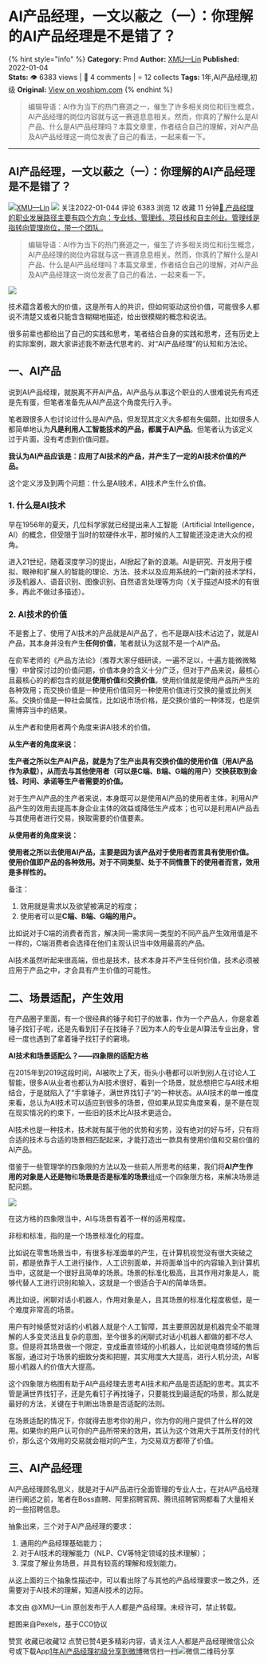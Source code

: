 # AI产品经理，一文以蔽之（一）：你理解的AI产品经理是不是错了？
{% hint style="info" %}
**Category:** Pmd
**Author:** [XMU—Lin](https://www.woshipm.com/u/929038)
**Published:** 2022-01-04  
**Stats:** 👁️ 6383 views | 💬 4 comments | ⭐ 12 collects
**Tags:** 1年,AI产品经理,初级
**Original:** [View on woshipm.com](https://www.woshipm.com/pmd/5231996.html)
{% endhint %}
> 编辑导语：AI作为当下的热门赛道之一，催生了许多相关岗位和衍生概念，AI产品经理的岗位内容就与这一赛道息息相关。然而，你真的了解什么是AI产品、什么是AI产品经理吗？本篇文章里，作者结合自己的理解，对AI产品及AI产品经理这一岗位发表了自己的看法，一起来看一下。

---

## AI产品经理，一文以蔽之（一）：你理解的AI产品经理是不是错了？

[![](https://thirdwx.qlogo.cn/mmopen/qI2dRXE1yuksWQqZjsyicicNcePJEcrBdgOzDAJGxBmMMF2sfE0uDELZ9CYrWCCfEHtBdw7ccaBybfESQt2yXAurNbyBRHKvNP/132)](https://www.woshipm.com/u/929038)[XMU—Lin](https://www.woshipm.com/u/929038) ![](https://static.woshipm.com/tag/1101_1@2x.png) 关注2022-01-044 评论 6383 浏览 12 收藏 11 分钟[🔗 产品经理的职业发展路径主要有四个方向：专业线、管理线、项目线和自主创业。管理线是指转向管理岗位，带一个团队..](https://ke.qidianla.com/courses/90pm)

> 编辑导语：AI作为当下的热门赛道之一，催生了许多相关岗位和衍生概念，AI产品经理的岗位内容就与这一赛道息息相关。然而，你真的了解什么是AI产品、什么是AI产品经理吗？本篇文章里，作者结合自己的理解，对AI产品及AI产品经理这一岗位发表了自己的看法，一起来看一下。

![](https://image.woshipm.com/wp-files/2022/01/ccavsSAhdduloZNnRmoh.jpg)

技术蕴含着极大的价值，这是所有人的共识，但如何驱动这份价值，可能很多人都说不清楚又或者只能含含糊糊地描述，给出很模糊的概念和说法。

很多前辈也都给出了自己的实践和思考，笔者结合自身的实践和思考，还有历史上的实际案例，跟大家讲述我不断迭代思考的、对“AI产品经理”的认知和方法论。

## 一、AI产品

说到AI产品经理，就脱离不开AI产品，AI产品与从事这个职业的人很难说先有鸡还是先有蛋，但笔者准备先从AI产品这个角度先行入手。

笔者跟很多人也讨论过什么是AI产品，但发现其定义大多都有失偏颇，比如很多人都简单地认为**凡是利用人工智能技术的产品，都属于AI产品**。但笔者认为该定义过于片面，没有考虑到价值问题。

**我认为AI产品应该是：应用了AI技术的产品，并产生了一定的AI技术价值的产品。**

这个定义涉及到两个问题：什么是AI技术，AI技术产生什么价值。

### 1\. 什么是AI技术

早在1956年的夏天，几位科学家就已经提出来人工智能（Artificial Intelligence，AI）的概念，但受限于当时的软硬件水平，那时候的人工智能还没走进大众的视角。

进入21世纪，随着深度学习的提出，AI掀起了新的浪潮。AI是研究、开发用于模拟、眼神和扩展人的智能的理论、方法、技术以及应用系统的一门新的技术学科，涉及机器人、语音识别、图像识别、自然语言处理等方向（关于描述AI技术的有很多，再此不做过多描述）。

### 2\. AI技术的价值

不是套上了、使用了AI技术的产品就是AI产品了，也不是跟AI技术沾边了，就是AI产品，其本身并没有产生**任何价值**，笔者就认为这就不是一个AI产品。

在俞军老师的《产品方法论》（推荐大家仔细研读，一遍不足以，十遍方能微微略懂）中曾探讨过的价值问题，价值本身的含义十分广泛，但对于产品来说，最核心且最核心的的都包含的就是**使用价值**和**交换价值**。使用价值就是使用产品所产生的各种效用；而交换价值是一种使用价值同另一种使用价值进行交换的量或比例关系。交换价值是一种社会属性，比如说市场价格，是交换价值的一种体现，也是供需博弈当中的结果。

从生产者和使用者两个角度来讲AI技术的价值。

**从生产者的角度来说：**

**生产者之所以生产AI产品，就是为了生产出具有交换价值的使用价值（用AI产品作为承载），从而去与其他使用者（可以是C端、B端、G端的用户）交换获取到金钱、时间、承诺等生产者需要的价值。**

对于生产AI产品的生产者来说，本身既可以是使用AI产品的使用者主体，利用AI产品产生的效用去提高本身企业主体的效益或降低生产成本；也可以是利用AI产品去与其使用者进行交易，换取需要的价值要素。

**从使用者的角度来说：**

**使用者之所以去使用AI产品，主要是因为该产品对于使用者而言具有使用价值。使用价值即产品的各种效用。对于不同类型、处于不同情景下的使用者而言，效用是多样性的。**

备注：

1.  效用就是需求以及欲望被满足的程度；
2.  使用者可以是**C端、B端、G端的用户。**

比如说对于C端的消费者而言，解决同一需求同一类型的不同产品产生效用值是不一样的，C端消费者会选择在他们主观认识当中效用最高的产品。

AI技术虽然听起来很高端，但也是技术，技术本身并不产生任何价值，技术必须被应用于产品之中，才会具有产生价值的可能性。

## 二、场景适配，产生效用

在产品圈子里面，有一个很经典的锤子和钉子的故事，作为一个产品人，你是拿着锤子找钉子呢，还是先看到钉子在找锤子？因为本人的专业是AI算法专业出身，曾经一度也遇到了拿着锤子找钉子的窘境。

**AI技术和场景适配么？——四象限的适配方格**

在2015年到2019这段时间，AI被吹上了天，街头小巷都可以听到别人在讨论人工智能，很多AI从业者也都认为AI技术很好，看到一个场景，就总想把它与AI技术相结合，于是就陷入了“手拿锤子，满世界找钉子”的一种状态。从AI技术的单一维度来看，总认为AI技术可以适应到很多的场景，但如果从现实角度来看，是不是在现在现实情况的约束下，一些旧的技术比AI技术更适合。

AI技术也是一种技术，技术就有属于他的优势和劣势，没有绝对的好与坏，只有将合适的技术与合适的场景相匹配起来，才能打造出一款具有使用价值和交易价值的AI产品。

借鉴于一些管理学的四象限的方法以及一些前人所思考的结果，我们将**AI产生作用的对象是人还是物**和**场景是否是标准的场景**组成一个四象限方格，来解决场景适配问题。

![](https://image.woshipm.com/wp-files/2022/01/xID9JKY5lGGCnHQEra9E.png)

在这方格的四象限当中，AI与场景有着不一样的适用程度。

非标和标准，指的是一个场景标准化的程度。

比如说在零售场景当中，有很多标准面单的产生，在计算机视觉没有很大突破之前，都是依靠于人工进行操作，人工识别面单，并将面单当中的内容输入到计算机当中，这就是一个很好且简单的场景。场景的标准化极高，且其作用对象是人，能够代替人工进行识别和输入，这就是一个很适合于AI的简单场景。

再比如说，闲聊对话小机器人，作用对象是人，且其场景的标准化程度极低，是一个难度非常高的场景。

用户有时候感觉对话的小机器人就是个人工智障，其主要原因就是机器完全不能理解的人多变灵活且复杂的意图，至今很多的闲聊式对话小机器人都做的都不尽人意。但是将其场景做一个限定，变成垂直领域的小机器人，比如说电商领域的售后客服，通过对于场景的细致分类和把握，其实用度大大提高，进行人机分流，AI客服小机器人的价值大大提高。

这个四象限方格图有助于AI产品经理去思考AI技术和产品是否适配的思考。其实不管是满世界找钉子，还是先看钉子再找锤子，只要能找到最适配的场景，那么就是最好的方法，关键在于判断出场景是否适配的法则。

在场景适配的情况下，你就得去思考你的用户，你为你的用户提供了什么样的效用。如果你的用户认可你的产品所带来的效用，其认为这个效用大于其所支付的代价，那么这个效用的交易就会相对的产生，为交易双方都带了价值。

## 三、AI产品经理

AI产品经理顾名思义，就是对于AI产品进行全面管理的专业人士，在对AI产品经理进行阐述之前，笔者在Boss直聘、阿里招聘官网、腾讯招聘官网都看了大量相关的一些招聘信息。

抽象出来，三个对于AI产品经理的要求：

1.  通用的产品经理基础能力；
2.  对于AI技术的理解能力（NLP、CV等特定领域的技术理解）；
3.  深度了解业务场景，并具有较高的理解和规划能力。

从这上面的三个抽象性描述中，可以看出除了与其他的产品经理要求一致之外，还需要对于AI技术的理解，知道AI技术的边际。

本文由 @XMU—Lin 原创发布于人人都是产品经理。未经许可，禁止转载。

题图来自Pexels，基于CC0协议

赞赏 收藏已收藏12 点赞已赞4更多精彩内容，请关注人人都是产品经理微信公众号或下载App[1年](https://www.woshipm.com/tag/1%e5%b9%b4)[AI产品经理](https://www.woshipm.com/tag/ai%e4%ba%a7%e5%93%81%e7%bb%8f%e7%90%86)[初级](https://www.woshipm.com/tag/%e5%88%9d%e7%ba%a7)[分享到微博](https://service.weibo.com/share/share.php?appkey=2775287854&title=AI产品经理，一文以蔽之（一）：你理解的AI产品经理是不是错了？&url=https://www.woshipm.com/pmd/5231996.html&pic=https://image.woshipm.com/wp-files/2022/01/ccavsSAhdduloZNnRmoh.jpg)微信扫一扫![微信二维码](https://api.pwmqr.com/qrcode/create/?url=https://www.woshipm.com/pmd/5231996.html)分享